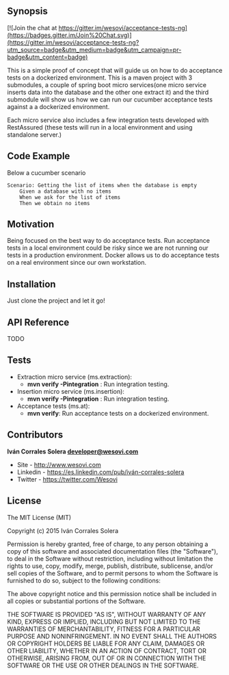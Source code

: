 ## Synopsis

[![Join the chat at https://gitter.im/wesovi/acceptance-tests-ng](https://badges.gitter.im/Join%20Chat.svg)](https://gitter.im/wesovi/acceptance-tests-ng?utm_source=badge&utm_medium=badge&utm_campaign=pr-badge&utm_content=badge)

This is a simple proof of concept that will guide us on how to do acceptance tests on a dockerized environment.
This is a maven project with 3 submodules, a couple of spring boot micro services(one micro service  inserts data into the database and the other one extract it) and the third submodule will show us how we can run our cucumber acceptance tests against a a dockerized environment.

Each micro service also includes a few integration tests developed with RestAssured (these tests will run in a local environment and using standalone server.)

## Code Example
Below a cucumber scenario
	
	Scenario: Getting the list of items when the database is empty
		Given a database with no items 
		When we ask for the list of items
		Then we obtain no items

## Motivation

Being focused on the best way to do acceptance tests. Run acceptance tests in a local environment could be risky since we are not running our tests in a production environment. Docker allows us to do acceptance tests on a real environment since our own workstation.  

## Installation

Just clone the project and let it go!

## API Reference
TODO

## Tests
* Extraction micro service (ms.extraction):
	* **mvn verify -Pintegration** : Run integration testing.
* Insertion micro service (ms.insertion):
	* **mvn verify -Pintegration** : Run integration testing.
* Acceptance tests (ms.at):
	* **mvn verify**: Run acceptance tests on a dockerized environment.
 

## Contributors

**Iván Corrales Solera <developer@wesovi.com>** 
* Site - http://www.wesovi.com
* Linkedin - https://es.linkedin.com/pub/iván-corrales-solera
* Twitter - https://twitter.com/Wesovi

## License

The MIT License (MIT)

Copyright (c) 2015 Iván Corrales Solera

Permission is hereby granted, free of charge, to any person obtaining a copy
of this software and associated documentation files (the "Software"), to deal
in the Software without restriction, including without limitation the rights
to use, copy, modify, merge, publish, distribute, sublicense, and/or sell
copies of the Software, and to permit persons to whom the Software is
furnished to do so, subject to the following conditions:

The above copyright notice and this permission notice shall be included in all
copies or substantial portions of the Software.

THE SOFTWARE IS PROVIDED "AS IS", WITHOUT WARRANTY OF ANY KIND, EXPRESS OR
IMPLIED, INCLUDING BUT NOT LIMITED TO THE WARRANTIES OF MERCHANTABILITY,
FITNESS FOR A PARTICULAR PURPOSE AND NONINFRINGEMENT. IN NO EVENT SHALL THE
AUTHORS OR COPYRIGHT HOLDERS BE LIABLE FOR ANY CLAIM, DAMAGES OR OTHER
LIABILITY, WHETHER IN AN ACTION OF CONTRACT, TORT OR OTHERWISE, ARISING FROM,
OUT OF OR IN CONNECTION WITH THE SOFTWARE OR THE USE OR OTHER DEALINGS IN THE
SOFTWARE.
